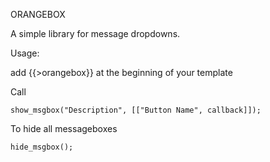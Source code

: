ORANGEBOX

A simple library for message dropdowns.

Usage:

add {{>orangebox}} at the beginning of your template

Call

```
show_msgbox("Description", [["Button Name", callback]]);
```

To hide all messageboxes

```
hide_msgbox();
```
